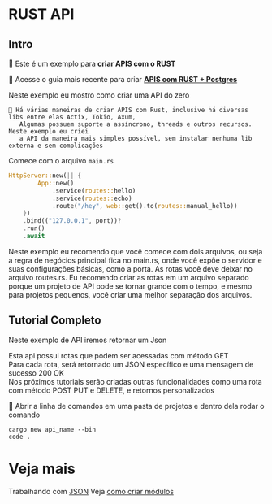 # RUST API

## Intro

🐤 Este é um exemplo para **criar APIS com o RUST**

🐘 Acesse o guia mais recente para criar [**APIS com RUST + Postgres**](https://github.com/ricardodarocha/sqlxpg)

Neste exemplo eu mostro como criar uma API do zero
``` 
💬 Há várias maneiras de criar APIS com Rust, inclusive há diversas libs entre elas Actix, Tokio, Axum,  
   Algumas possuem suporte a assíncrono, threads e outros recursos. Neste exemplo eu criei   
   a API da maneira mais simples possível, sem instalar nenhuma lib externa e sem complicações  
```

Comece com o arquivo `main.rs`

```Rust
HttpServer::new(|| {
        App::new()
            .service(routes::hello)
            .service(routes::echo)
            .route("/hey", web::get().to(routes::manual_hello))
    })
    .bind(("127.0.0.1", port))?
    .run()
    .await
```

Neste exemplo eu recomendo que você comece com dois arquivos, ou seja
a regra de negócios principal fica no main.rs, onde você expõe o servidor e suas configurações básicas, como a porta.
As rotas você deve deixar no arquivo routes.rs.
Eu recomendo criar as rotas em um arquivo separado porque um projeto de API pode se tornar grande com o tempo, e mesmo para projetos pequenos, você criar uma melhor separação dos arquivos.

## Tutorial Completo

Neste exemplo de API iremos retornar um Json  

Esta api possui rotas que podem ser acessadas com método GET  
Para cada rota, será retornado um JSON específico e uma mensagem de sucesso 200 OK  
Nos próximos tutoriais serão criadas outras funcionalidades como uma rota com método POST PUT e DELETE, e retornos personalizados  

🦀
Abrir a linha de comandos em uma pasta de projetos e dentro dela rodar o comando

```shell
cargo new api_name --bin
code .
```

# Veja mais

Trabalhando com [JSON]()
Veja [como criar módulos](https://github.com/ricardodarocha/Rust/edit/main/README.md#Modules)

